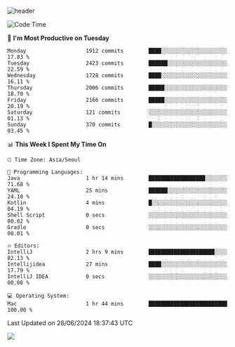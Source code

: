 ![header](https://capsule-render.vercel.app/api?type=Egg&color=timeAuto&height=300&section=header&text=PoPo&fontSize=90&animation=fadeIn)

  <!--START_SECTION:waka-->
![Code Time](http://img.shields.io/badge/Code%20Time-1%2C725%20hrs%2010%20mins-blue)

📅 **I'm Most Productive on Tuesday** 

```text
Monday                   1912 commits        ████░░░░░░░░░░░░░░░░░░░░░   17.83 % 
Tuesday                  2423 commits        ██████░░░░░░░░░░░░░░░░░░░   22.59 % 
Wednesday                1728 commits        ████░░░░░░░░░░░░░░░░░░░░░   16.11 % 
Thursday                 2006 commits        █████░░░░░░░░░░░░░░░░░░░░   18.70 % 
Friday                   2166 commits        █████░░░░░░░░░░░░░░░░░░░░   20.19 % 
Saturday                 121 commits         ░░░░░░░░░░░░░░░░░░░░░░░░░   01.13 % 
Sunday                   370 commits         █░░░░░░░░░░░░░░░░░░░░░░░░   03.45 % 
```


📊 **This Week I Spent My Time On** 

```text
🕑︎ Time Zone: Asia/Seoul

💬 Programming Languages: 
Java                     1 hr 14 mins        ██████████████████░░░░░░░   71.68 % 
YAML                     25 mins             ██████░░░░░░░░░░░░░░░░░░░   24.10 % 
Kotlin                   4 mins              █░░░░░░░░░░░░░░░░░░░░░░░░   04.19 % 
Shell Script             0 secs              ░░░░░░░░░░░░░░░░░░░░░░░░░   00.02 % 
Gradle                   0 secs              ░░░░░░░░░░░░░░░░░░░░░░░░░   00.01 % 

🔥 Editors: 
IntelliJ                 2 hrs 9 mins        █████████████████████░░░░   82.13 % 
Intellijidea             27 mins             ████░░░░░░░░░░░░░░░░░░░░░   17.79 % 
IntelliJ IDEA            0 secs              ░░░░░░░░░░░░░░░░░░░░░░░░░   00.08 % 

💻 Operating System: 
Mac                      1 hr 44 mins        █████████████████████████   100.00 % 
```


 Last Updated on 28/06/2024 18:37:43 UTC
<!--END_SECTION:waka-->



<img src="https://capsule-render.vercel.app/api?type=Egg&color=timeAuto&height=300&section=footer&text=PoPo&fontSize=90&animation=fadeIn&reversal=true" />
